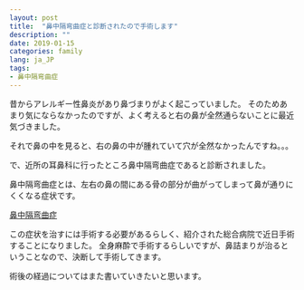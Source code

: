 ```yaml
---
layout: post
title:  "鼻中隔弯曲症と診断されたので手術します"
description: ""
date: 2019-01-15
categories: family
lang: ja_JP
tags:
- 鼻中隔弯曲症
---
```


昔からアレルギー性鼻炎があり鼻づまりがよく起こっていました。
そのためあまり気にならなかったのですが、よく考えると右の鼻が全然通らないことに最近気づきました。

それで鼻の中を見ると、右の鼻の中が腫れていて穴が全然なかったんですね。。。

で、近所の耳鼻科に行ったところ鼻中隔弯曲症であると診断されました。

鼻中隔弯曲症とは、左右の鼻の間にある骨の部分が曲がってしまって鼻が通りにくくなる症状です。

[鼻中隔弯曲症](https://medical.jiji.com/medical/011-0265-01)

この症状を治すには手術する必要があるらしく、紹介された総合病院で近日手術することになりました。
全身麻酔で手術するらしいですが、鼻詰まりが治るということなので、決断して手術してきます。

術後の経過についてはまた書いていきたいと思います。